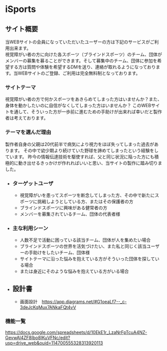# iSports

## サイト概要
当WEBサイトの会員になっていただいたユーザーの方は下記のサービスがご利用出来ます。  
視覚障がい者の方に向けた各スポーツ（ブラインドスポーツ）のチーム、団体がメンバーの募集を募ることができます。そして募集中のチーム、団体に参加を希望する方は質問や体験を希望するDMを送り、連絡が取れるようになっております。当WEBサイトのご登録、ご利用は完全無料制となっております。

### サイトテーマ
視覚障がい者の方で何かスポーツをあきらめてしまった方はいませんか？また、身体を動かしたいのに自信がなくしてしまった方はいませんか？
このWEBサイトを通して、そういった方が一歩前に進むための手助けが出来れば幸いだと製作者は考えております。

### テーマを選んだ理由
製作者自身の父親は20代前半で病気により視力をほぼ失ってしまった過去があります。
その中で幼少期より続けていた野球を諦めてしまったという経験をしています。
昨今の情報伝達技術を駆使すれば、父と同じ状況に陥った方にも積極的に動き出せるきっかけが作れればいいと思い、当サイトの製作に踏み切りました。

- ### ターゲットユーザ
    - 視覚障がいを患ってスポーツを断念してしまった方、その中で新たにスポーツに挑戦しようとしている方、またはその保護者の方
    - ブラインドスポーツに興味がある健常者の方
    - メンバーを募集されているチーム、団体の代表者様

- ### 主な利用シーン
    - 人数不足で活動に困っている該当チーム、団体が人を集めたい場合
    - ブラインドスポーツの世界を活気づけたい、また私と同じく該当ユーザーの手助けをしたいチーム、団体様
    - サイトテーマに沿った悩みを抱えている方がそういった団体を探している場合
    - または身近にそのような悩みを抱えている方がいる場合

- ## 設計書
    - 画面設計　https://app.diagrams.net/#G1oeaLf7--_c-3deJcKqMux7ANkaFQt4vV



### 機能一覧
https://docs.google.com/spreadsheets/d/10EkE1r_LzaNrFpTcuA4NZ-GevwAl4ZF8Ibo8IKuVFNc/edit?usp=drive_web&ouid=114700555328313920113

